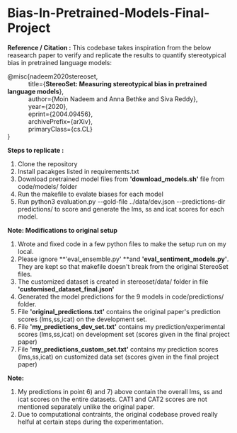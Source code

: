 # Bias-In-Pretrained-Models-Final-Project

**Reference / Citation  :** 
This codebase takes inspiration from the below reasearch paper to verify and replicate the results to quantify stereotypical bias in pretrained language models:  
  
@misc{nadeem2020stereoset,  
      &nbsp;&nbsp;&nbsp;&nbsp;&nbsp;&nbsp;&nbsp;&nbsp;&nbsp;&nbsp;&nbsp;&nbsp;title={**StereoSet: Measuring stereotypical bias in pretrained language models**},  
      &nbsp;&nbsp;&nbsp;&nbsp;&nbsp;&nbsp;&nbsp;&nbsp;&nbsp;&nbsp;&nbsp;&nbsp;author={Moin Nadeem and Anna Bethke and Siva Reddy},  
      &nbsp;&nbsp;&nbsp;&nbsp;&nbsp;&nbsp;&nbsp;&nbsp;&nbsp;&nbsp;&nbsp;&nbsp;year={2020},  
      &nbsp;&nbsp;&nbsp;&nbsp;&nbsp;&nbsp;&nbsp;&nbsp;&nbsp;&nbsp;&nbsp;&nbsp;eprint={2004.09456},  
      &nbsp;&nbsp;&nbsp;&nbsp;&nbsp;&nbsp;&nbsp;&nbsp;&nbsp;&nbsp;&nbsp;&nbsp;archivePrefix={arXiv},  
      &nbsp;&nbsp;&nbsp;&nbsp;&nbsp;&nbsp;&nbsp;&nbsp;&nbsp;&nbsp;&nbsp;&nbsp;primaryClass={cs.CL}  
 }  
 
 **Steps  to replicate :**
 1) Clone the repository
 2) Install pacakges listed in requirements.txt
 3) Download pretrained model files from **'download_models.sh'** file from code/models/ folder
 4) Run the makefile to evalate biases for each model
 5) Run python3 evaluation.py --gold-file ../data/dev.json --predictions-dir predictions/ to score and generate the lms, ss and icat scores for each model.
 
**Note: Modifications to original setup**
1) Wrote and fixed code in a few python files to make the setup run on my local.
2) Please ignore **'eval_ensemble.py' **and **'eval_sentiment_models.py'**. They are kept so that makefile doesn't break from the original StereoSet files.
3) The customized dataset is created in stereoset/data/ folder in file **'customised_dataset_final.json'**
4) Generated the model predictions for the 9 models in code/predictions/ folder.
5) File **'original_predictions.txt'** contains the original paper's prediction scores (lms,ss,icat) on the development set.
6) File **'my_predictions_dev_set.txt'** contains my prediction/experimental scores (lms,ss,icat) on development set (scores given in the final project paper)
7) File **'my_predictions_custom_set.txt'** contains my prediction scores (lms,ss,icat) on customized data set (scores given in the final project paper)

**Note:** 
1) My predictions in point 6) and 7) above contain the overall lms, ss and icat scores on the entire datasets. CAT1 and CAT2 scores are not mentioned separately unlike the original paper.
2) Due to computational contraints, the original codebase proved really helful at certain steps during the experimentation.
